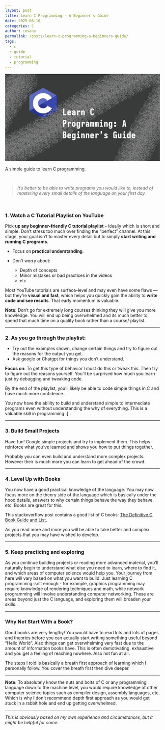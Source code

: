 ```yaml
---
layout: post
title: Learn C Programming - A Beginner’s Guide
date: 2025-06-10
categories: C
author: insane
permalink: /posts/learn-c-programming-a-beginners-guide/
tags:
  - c
  - guide
  - tutorial
  - programming
---
```


![Thumbnail for the post](/assets/learn-c-programming-a-beginners-guide/thumbnail.webp)

A simple guide to learn C programming.

<br>

> _It’s better to be able to write programs you would like to, instead of mastering every small details of the language on your first day._

<br>

### 1. Watch a C Tutorial Playlist on YouTube

Pick **up any beginner-friendly C tutorial playlist** – ideally which is short and simple. Don’t stress too much over finding the “perfect” channel. At this stage, your goal isn’t to master every detail but to simply **start writing and running C programs**.

- Focus on **practical understanding**.

- Don’t worry about:
    - Depth of concepts
    - Minor mistakes or bad practices in the videos
    - etc

Most YouTube tutorials are surface-level and may even have some flaws — but they’re **visual and fast**, which helps you quickly gain the ability to **write code and see results**. That early momentum is valuable.  
  
**Note:** Don’t go for extremely long courses thinking they will give you more knowledge. You will end up being overwhelmed and its much better to spend that much time on a quality book rather than a course/ playlist.  

---

### 2. As you go through the playlist:

- Try out the examples shown, change certain things and try to figure out the reasons for the output you get.
- Ask google or Chatgpt for things you don’t understand.

**Focus on:** To get this type of behavior I must do this or tweak this. Then try to figure out the reasons yourself. You’ll be surprised how much you learn just by debugging and tweaking code.

By the end of the playlist, you’ll likely be able to code simple things in C and have much more confidence.

You now have the ability to build and understand simple to intermediate programs even without understanding the why of everything. This is a valuable skill in programming :] .  

---

### 3. Build Small Projects

Have fun! Google simple projects and try to implement them. This helps reinforce what you’ve learned and shows you how to put things together.

Probably you can even build and understand more complex projects. However their is much more you can learn to get ahead of the crowd.    

---

### 4. Level Up with Books

You now have a good practical knowledge of the language. You may now focus more on the theory side of the language which is basically under the hood details, answers to why certain things behave the way they behave, etc. Books are great for this.

This stackoverflow post contains a good list of C books: [The Definitive C Book Guide and List](https://stackoverflow.com/questions/562303/the-definitive-c-book-guide-and-list).

As you read more and more you will be able to take better and complex projects that you may have wished to develop.  
  
---

### 5. Keep practicing and exploring

As you continue building projects or reading more advanced material, you’ll naturally begin to understand what else you need to learn, where to find it, and which areas of computer science would help you. Your journey from here will vary based on what you want to build. Just learning C programming isn’t enough - for example, graphics programming may require knowledge of rendering techniques and math, while network programming will involve understanding computer networking. These are areas beyond just the C language, and exploring them will broaden your skills.  
  
---

### Why Not Start With a Book?

Good books are very lengthy! You would have to read lots and lots of pages and theories before you can actually start writing something useful beyond “Hello World”. Also things can get overwhelming very fast due to the amount of information books have. This is often demotivating, exhaustive and you get a feeling of reaching nowhere. Also not fun at all.  
  
The steps I told is basically a breath first approach of learning which I personally follow. You cover the breath first then dive deeper.  
  
---

**Note:** To absolutely know the nuts and bolts of C or any programming language down to the machine level, you would require knowledge of other computer science topics such as compiler design, assembly languages, etc. Which is why I don’t recommend depth first approach as you would get stuck in a rabbit hole and end up getting overwhelmed.  

---

*This is obviously based on my own experience and circumstances, but it might be helpful for some.*

